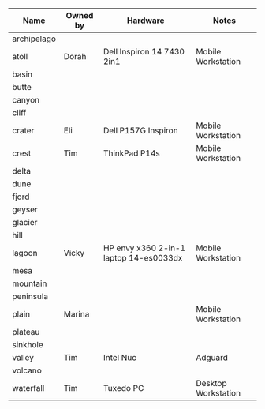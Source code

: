 Name | Owned by | Hardware | Notes
-----|----------|---------|--------
archipelago | | |
atoll  | Dorah | Dell Inspiron 14 7430 2in1  | Mobile Workstation 
basin | | | 
butte | || 
canyon | ||
cliff | ||
crater  | Eli |Dell P157G Inspiron | Mobile Workstation
crest  | Tim  | ThinkPad P14s | Mobile Workstation
delta | ||
dune | ||
fjord | ||
geyser | ||
glacier | ||
hill | ||
lagoon |Vicky| HP envy x360 2-in-1 laptop 14-es0033dx  | Mobile Workstation
mesa | ||
mountain | ||
peninsula | ||
plain | Marina || Mobile Workstation
plateau | ||
sinkhole | ||
valley | Tim | Intel Nuc | Adguard |
volcano | | |
waterfall | Tim | Tuxedo PC | Desktop Workstation 